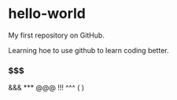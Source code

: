 # hello-world
My first repository on GitHub.

Learning hoe to use github to learn coding better.

### $$$ ###
&&& *** @@@
!!! ^^^ ( )

